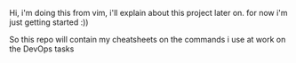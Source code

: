 Hi, i'm doing this from vim, i'll explain about this project later on.
for now i'm just getting started :))


So this repo will contain my cheatsheets on the commands i use at work on the DevOps tasks
